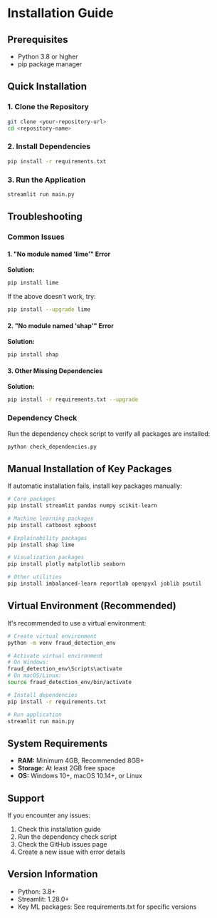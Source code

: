 # Installation Guide

## Prerequisites

- Python 3.8 or higher
- pip package manager

## Quick Installation

### 1. Clone the Repository

```bash
git clone <your-repository-url>
cd <repository-name>
```

### 2. Install Dependencies

```bash
pip install -r requirements.txt
```

### 3. Run the Application

```bash
streamlit run main.py
```

## Troubleshooting

### Common Issues

#### 1. "No module named 'lime'" Error

**Solution:**
```bash
pip install lime
```

If the above doesn't work, try:
```bash
pip install --upgrade lime
```

#### 2. "No module named 'shap'" Error

**Solution:**
```bash
pip install shap
```

#### 3. Other Missing Dependencies

**Solution:**
```bash
pip install -r requirements.txt --upgrade
```

### Dependency Check

Run the dependency check script to verify all packages are installed:

```bash
python check_dependencies.py
```

## Manual Installation of Key Packages

If automatic installation fails, install key packages manually:

```bash
# Core packages
pip install streamlit pandas numpy scikit-learn

# Machine learning packages
pip install catboost xgboost

# Explainability packages
pip install shap lime

# Visualization packages
pip install plotly matplotlib seaborn

# Other utilities
pip install imbalanced-learn reportlab openpyxl joblib psutil
```

## Virtual Environment (Recommended)

It's recommended to use a virtual environment:

```bash
# Create virtual environment
python -m venv fraud_detection_env

# Activate virtual environment
# On Windows:
fraud_detection_env\Scripts\activate
# On macOS/Linux:
source fraud_detection_env/bin/activate

# Install dependencies
pip install -r requirements.txt

# Run application
streamlit run main.py
```

## System Requirements

- **RAM:** Minimum 4GB, Recommended 8GB+
- **Storage:** At least 2GB free space
- **OS:** Windows 10+, macOS 10.14+, or Linux

## Support

If you encounter any issues:

1. Check this installation guide
2. Run the dependency check script
3. Check the GitHub issues page
4. Create a new issue with error details

## Version Information

- Python: 3.8+
- Streamlit: 1.28.0+
- Key ML packages: See requirements.txt for specific versions
